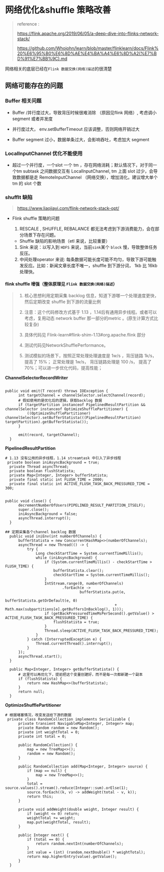 # 网络优化&shuffle 策略改善

> reference :
>
> https://flink.apache.org/2019/06/05/a-deep-dive-into-flinks-network-stack/
>
> https://github.com/Whojohn/learn/blob/master/flinklearn/docs/Flink%20%E6%95%B0%E6%8D%AE%E4%BA%A4%E6%8D%A2(%E7%BD%91%E7%BB%9C).md

网络相关的底层已经在`Flink 数据交换(网络)描述`的很清楚

## 网络可能存在的问题

### Buffer 相关问题

- Buffer /并行度过大，导致背压时候很难消除 （原因见flink 网络）, 考虑调小 segment 或者并发度

- 并行度过大， env.setBufferTimeout 应该调整，否则网络开销过大

- Buffer segment 过小，数据单条过大，会影响吞吐，考虑加大 segment


### LocalInputChannel 优化不能使用

-  超过一个并行度，一个slot 一个 tm ，存在网络消耗；默认情况下，对于同一个tm subtask 之间数据交互有  LocalInputChannel,  tm 上面 slot 过少，会导致数据都是走 RemoteInputChannel （网络交换），增加消化。建议增大单个tm 的 slot 个数

### shufflt 缺陷

> https://www.liaojiayi.com/flink-network-stack-opt/

- Flink  shuffle  策略的问题

    1. RESCALE , SHUFFLE, REBALANCE 都无法考虑到下游消费能力，会在部分场景下存在问题。

    - Shuffle 缺陷的影响场景（etl 来说，比较重要）

    1. Sink 来说：以写入到 `HDFS` 来说，当前`sink`某个 `block` 慢，导致整体任务反压。
    2. 中间处理operator  来说: 每条数据可能长度可能不均匀，导致下游可能触发反应。比如：新闻文章长度不唯一，shuffle 到下游分词， 1kb 比 16kb 处理快。



#### flink shuffle 增强（整体原理见 `Flink 数据交换(网络)描述`）


> 1. 核心思想利用定期采集 backlog 信息，知道下游哪一个处理速度更快，然后定期改变 shuffle 到下游的流量比例
>
> 2. 注意：这个代码修改方式基于 1.13 ，1.14后有通用异步线程。或者可以考虑，复用动态 network buffer 那一部分的metric 。(原生计算方式比较复杂)
> 3. 具体代码见 Flink-learn#flink-shim-1.13#org.apache.flink 部分
> 4. 测试代码见NetworkShufflePerformance。 
> 5. 测试模拟的场景下，按照正常处理处理速度是 1w/s ，背压链路 1k/s，提高了 15%； 正常处理是 1w/s， 背压链路处理是 100 /s， 提高了70%；可以进一步优化代码，提高性能；

**ChannelSelectorRecordWriter**

  ```
 
 public void emit(T record) throws IOException {
        int targetChannel = channelSelector.selectChannel(record);
        # 假如使用的是优化后的逻辑，获取backlog 数据
        if (targetPartition instanceof PipelinedResultPartition && channelSelector instanceof OptimizeShufflePartitioner) {
            ((OptimizeShufflePartitioner) channelSelector).setBufferStatista(((PipelinedResultPartition) targetPartition).getBufferStatista());
        }
        
        emit(record, targetChannel);
    }
  ```

**PipelinedResultPartition**

  ```
# 1.13 没有公用的异步线程，1.14 streamtask 中引入了异步线程   
   private boolean iniAsyncBackground = true;
    private Thread asyncThread;
    private boolean flushStatista;
    private Map<Integer, Integer> bufferStatista;
    private final static int FLUSH_TIME = 2000;
    private final static int ACTIVE_FLUSH_TASK_BACK_PRESSURED_TIME = 300;


 public void close() {
        decrementNumberOfUsers(PIPELINED_RESULT_PARTITION_ITSELF);
        super.close();
        iniAsyncBackground = false;
        asyncThread.interrupt();
    }

## 定期采集各个channel backlog 数据
    public void iniEnv(int numberOfChannels) {
        bufferStatista = new ConcurrentHashMap<>(numberOfChannels);
        asyncThread = new Thread(() -> {
            try {
                Long checkStartTime = System.currentTimeMillis();
                while (iniAsyncBackground) {
                    if (System.currentTimeMillis() - checkStartTime > FLUSH_TIME) {
                        bufferStatista.clear();
                        checkStartTime = System.currentTimeMillis();
                    }
                    IntStream.range(0, numberOfChannels)
                            .forEach(e ->
                                    bufferStatista.put(e,
                                            bufferStatista.getOrDefault(e, 0)
                                                    + Math.max(subpartitions[e].getBuffersInBacklog(), 1)));
                    if (getBackPressuredTimeMsPerSecond().getValue() > ACTIVE_FLUSH_TASK_BACK_PRESSURED_TIME) {
                        flushStatista = true;
                    }
                    Thread.sleep(ACTIVE_FLUSH_TASK_BACK_PRESSURED_TIME);
                }
            } catch (InterruptedException e) {
                Thread.currentThread().interrupt();
            }
        });
        asyncThread.start();
    }

    public Map<Integer, Integer> getBufferStatista() {
        # 这里可以再优化下，提前把这个变量创建好，而不是每一次都新建一个副本
        if (flushStatista) {
            return new HashMap<>(bufferStatista);
        }
        return null;
    }
  ```

**OptimizeShufflePartitioner**

  ```
# 根据堵塞情况，改变发送给下游的数据   
   private class RandomCollection implements Serializable {
        private transient NavigableMap<Integer, Integer> map;
        private Random random = new Random();
        private int weightTotal = 0;
        private int total = 0;

        public RandomCollection() {
            map = new TreeMap<>();
            random = new Random();
        }

        public RandomCollection add(Map<Integer, Integer> source) {
            if (map == null) {
                map = new TreeMap<>();
            }
            total = source.values().stream().reduce(Integer::sum).orElse(1);
            source.forEach((k, v) -> addWeight(total - v, k));
            return this;
        }

        private void addWeight(double weight, Integer result) {
            if (weight <= 0) return;
            weightTotal += weight;
            map.put(weightTotal, result);
        }

        public Integer next() {
            if (total == 0) {
                return random.nextInt(numberOfChannels);
            }
            int value = (int) (random.nextDouble() * weightTotal);
            return map.higherEntry(value).getValue();
        }
    }

  ```

  

  

  

  

  

  